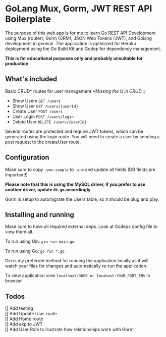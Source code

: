# GoLang Mux, Gorm, JWT REST API Boilerplate 

The purpose of this web app is for me to learn Go REST API Development using Mux (router), Gorm (ORM), JSON Web Tokens (JWT), and Golang development in general. The application is optimized for Heroku deployment using the Go Build Kit and Godep for dependency management.

**This is for educational purposes only and probably unsuitable for production** 

## What's included

Basic CRUD* routes for user management _*Missing the U in CRUD ;)_ 

* Show Users `GET /users`
* Show User `GET /users/{userId}`
* Create User `POST /users`
* User Login `POST /users/login`
* Delete User `DELETE /users/{userId}`

Several routes are protected and require JWT tokens, which can be generated using the login route.
You will need to create a user by sending a post request to the createUser route.

## Configuration

Make sure to copy `.env.sample` to `.env` and update all fields (DB fields are important!)

**Please note that this is using the MySQL driver, if you prefer to use another driver, update `db.go` accordingly**

Gorm is setup to automigrate the Users table, so it should be plug and play.

## Installing and running

Make sure to have all required external deps. Look at Godeps config file to view them all.

To run using Gin: `gin run main.go`

To run using Go: `go run *.go`

Gin is my preferred method for running the application locally as it will watch your files for changes and automatically re-run the application.

To view application view `localhost:3000 or locahost:YOUR_PORT_ENV` in browser
  
## Todos
 
[] Add testing <br>
[] Add Update User route <br>
[] Add Home route <br>
[] Add exp to JWT <br>
[] Add User Role to illustrate how relationships work with Gorm<br>